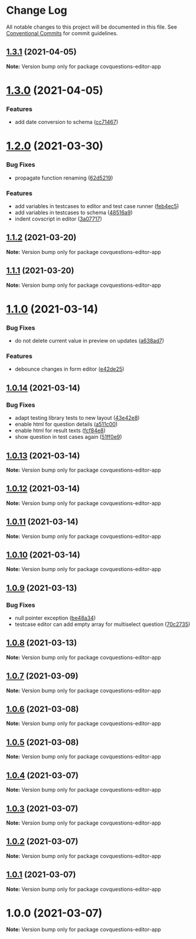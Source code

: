 # Change Log

All notable changes to this project will be documented in this file.
See [Conventional Commits](https://conventionalcommits.org) for commit guidelines.

## [1.3.1](https://github.com/CovOpen/CovQuestions/compare/covquestions-editor-app@1.3.0...covquestions-editor-app@1.3.1) (2021-04-05)

**Note:** Version bump only for package covquestions-editor-app





# [1.3.0](https://github.com/CovOpen/CovQuestions/compare/covquestions-editor-app@1.2.0...covquestions-editor-app@1.3.0) (2021-04-05)


### Features

* add date conversion to schema ([cc71467](https://github.com/CovOpen/CovQuestions/commit/cc7146717f2785390a48df63ff69328fea65b2f6))





# [1.2.0](https://github.com/CovOpen/CovQuestions/compare/covquestions-editor-app@1.1.2...covquestions-editor-app@1.2.0) (2021-03-30)


### Bug Fixes

* propagate function renaming ([62d5219](https://github.com/CovOpen/CovQuestions/commit/62d5219952f3965f70fc8c25b19ffac34d766e7c))


### Features

* add variables in testcases to editor and test case runner ([feb4ec5](https://github.com/CovOpen/CovQuestions/commit/feb4ec52b14c739b30cda7f8192961ce86a9d57a))
* add variables in testcases to schema ([48516a9](https://github.com/CovOpen/CovQuestions/commit/48516a9169285241316c8e8ea02cc4e606fbd859))
* indent covscript in editor ([3a07717](https://github.com/CovOpen/CovQuestions/commit/3a0771780a89a9ee5cb5504be981c5d315c9c7b5))





## [1.1.2](https://github.com/CovOpen/CovQuestions/compare/covquestions-editor-app@1.1.1...covquestions-editor-app@1.1.2) (2021-03-20)

**Note:** Version bump only for package covquestions-editor-app





## [1.1.1](https://github.com/CovOpen/CovQuestions/compare/covquestions-editor-app@1.1.0...covquestions-editor-app@1.1.1) (2021-03-20)

**Note:** Version bump only for package covquestions-editor-app





# [1.1.0](https://github.com/CovOpen/CovQuestions/compare/covquestions-editor-app@1.0.14...covquestions-editor-app@1.1.0) (2021-03-14)


### Bug Fixes

* do not delete current value in preview on updates ([a638ad7](https://github.com/CovOpen/CovQuestions/commit/a638ad7d63b6676326c4ddc9c01d93eb8a7bb01a))


### Features

* debounce changes in form editor ([e42de25](https://github.com/CovOpen/CovQuestions/commit/e42de253de384fbcabccaee78588efd0e52a26cc))





## [1.0.14](https://github.com/CovOpen/CovQuestions/compare/covquestions-editor-app@1.0.13...covquestions-editor-app@1.0.14) (2021-03-14)


### Bug Fixes

* adapt testing library tests to new layout ([43e42e8](https://github.com/CovOpen/CovQuestions/commit/43e42e82d51ce71b1715dd252721ed3ae3413729))
* enable html for question details ([a511c00](https://github.com/CovOpen/CovQuestions/commit/a511c00b30b168d9c741d1f5782feae26ba505cd))
* enable html for result texts ([fcf84e8](https://github.com/CovOpen/CovQuestions/commit/fcf84e84cf12ef4cf677ad314706973d3313d09f))
* show question in test cases again ([51ff0e9](https://github.com/CovOpen/CovQuestions/commit/51ff0e9f5e4557448180266d7abb04ea9ad9c45f))





## [1.0.13](https://github.com/CovOpen/CovQuestions/compare/covquestions-editor-app@1.0.12...covquestions-editor-app@1.0.13) (2021-03-14)

**Note:** Version bump only for package covquestions-editor-app





## [1.0.12](https://github.com/CovOpen/CovQuestions/compare/covquestions-editor-app@1.0.11...covquestions-editor-app@1.0.12) (2021-03-14)

**Note:** Version bump only for package covquestions-editor-app





## [1.0.11](https://github.com/CovOpen/CovQuestions/compare/covquestions-editor-app@1.0.10...covquestions-editor-app@1.0.11) (2021-03-14)

**Note:** Version bump only for package covquestions-editor-app





## [1.0.10](https://github.com/CovOpen/CovQuestions/compare/covquestions-editor-app@1.0.9...covquestions-editor-app@1.0.10) (2021-03-14)

**Note:** Version bump only for package covquestions-editor-app





## [1.0.9](https://github.com/CovOpen/CovQuestions/compare/covquestions-editor-app@1.0.8...covquestions-editor-app@1.0.9) (2021-03-13)


### Bug Fixes

* null pointer exception ([be48a34](https://github.com/CovOpen/CovQuestions/commit/be48a34d353e793294505530251e7e0e107b0200))
* testcase editor can add empty array for multiselect question ([70c2735](https://github.com/CovOpen/CovQuestions/commit/70c273582f2eeb70614c01e2123aba37bd3d2136))





## [1.0.8](https://github.com/CovOpen/CovQuestions/compare/covquestions-editor-app@1.0.7...covquestions-editor-app@1.0.8) (2021-03-13)

**Note:** Version bump only for package covquestions-editor-app





## [1.0.7](https://github.com/CovOpen/CovQuestions/compare/covquestions-editor-app@1.0.6...covquestions-editor-app@1.0.7) (2021-03-09)

**Note:** Version bump only for package covquestions-editor-app





## [1.0.6](https://github.com/CovOpen/CovQuestions/compare/covquestions-editor-app@1.0.5...covquestions-editor-app@1.0.6) (2021-03-08)

**Note:** Version bump only for package covquestions-editor-app





## [1.0.5](https://github.com/CovOpen/CovQuestions/compare/covquestions-editor-app@1.0.4...covquestions-editor-app@1.0.5) (2021-03-08)

**Note:** Version bump only for package covquestions-editor-app





## [1.0.4](https://github.com/CovOpen/CovQuestions/compare/covquestions-editor-app@1.0.3...covquestions-editor-app@1.0.4) (2021-03-07)

**Note:** Version bump only for package covquestions-editor-app





## [1.0.3](https://github.com/CovOpen/CovQuestions/compare/covquestions-editor-app@1.0.2...covquestions-editor-app@1.0.3) (2021-03-07)

**Note:** Version bump only for package covquestions-editor-app





## [1.0.2](https://github.com/CovOpen/CovQuestions/compare/covquestions-editor-app@1.0.1...covquestions-editor-app@1.0.2) (2021-03-07)

**Note:** Version bump only for package covquestions-editor-app





## [1.0.1](https://github.com/CovOpen/CovQuestions/compare/covquestions-editor-app@1.0.0...covquestions-editor-app@1.0.1) (2021-03-07)

**Note:** Version bump only for package covquestions-editor-app





# 1.0.0 (2021-03-07)

**Note:** Version bump only for package covquestions-editor-app
